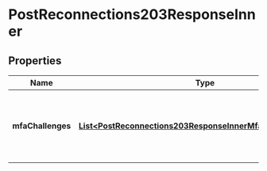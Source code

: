 

# PostReconnections203ResponseInner


## Properties

| Name | Type | Description | Notes |
|------------ | ------------- | ------------- | -------------|
|**mfaChallenges** | [**List&lt;PostReconnections203ResponseInnerMfaChallengesInner&gt;**](PostReconnections203ResponseInnerMfaChallengesInner.md) | The required MFA Challenges required in order to log in. |  [optional] |



